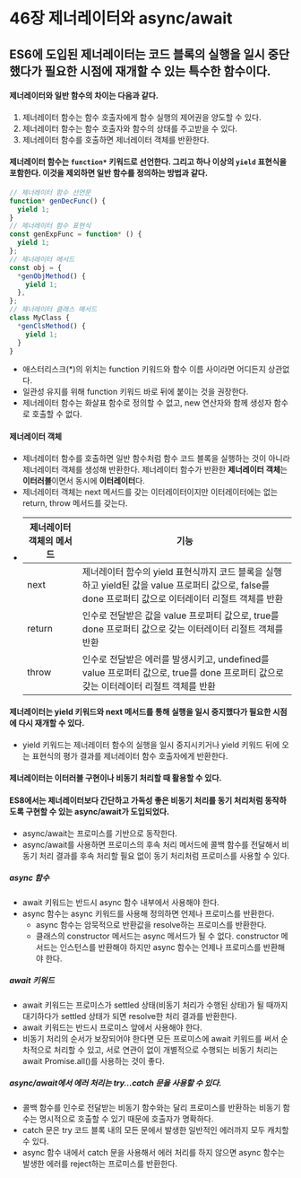 # 46장 제너레이터와 async/await

## ES6에 도입된 제너레이터는 코드 블록의 실행을 일시 중단했다가 필요한 시점에 재개할 수 있는 특수한 함수이다.

#### 제너레이터와 일반 함수의 차이는 다음과 같다.

1. 제너레이터 함수는 함수 호출자에게 함수 실행의 제어권을 양도할 수 있다.
2. 제너레이터 함수는 함수 호출자와 함수의 상태를 주고받을 수 있다.
3. 제너레이터 함수를 호출하면 제너레이터 객체를 반환한다.

#### 제너레이터 함수는 `function*` 키워드로 선언한다. 그리고 하나 이상의 `yield` 표현식을 포함한다. 이것을 제외하면 일반 함수를 정의하는 방법과 같다.

```jsx
// 제너레이터 함수 선언문
function* genDecFunc() {
  yield 1;
}
// 제너레이터 함수 표현식
const genExpFunc = function* () {
  yield 1;
};
// 제너레이터 메서드
const obj = {
  *genObjMethod() {
    yield 1;
  },
};
// 제너레이터 클래스 메서드
class MyClass {
  *genClsMethod() {
    yield 1;
  }
}
```

- 애스터리스크(\*)의 위치는 function 키워드와 함수 이름 사이라면 어디든지 상관없다.
- 일관성 유지를 위해 function 키워드 바로 뒤에 붙이는 것을 권장한다.
- 제너레이터 함수는 화살표 함수로 정의할 수 없고, new 연산자와 함께 생성자 함수로 호출할 수 없다.

#### 제너레이터 객체

- 제너레이터 함수를 호출하면 일반 함수처럼 함수 코드 블록을 실행하는 것이 아니라 제너레이터 객체를 생성해 반환한다. 제너레이터 함수가 반환한 **제너레이터 객체**는 **이터러블**이면서 동시에 **이터레이터**다.
- 제너레이터 객체는 next 메서드를 갖는 이터레이터이지만 이터레이터에는 없는 return, throw 메서드를 갖는다.
- | 제너레이터 객체의 메서드 | 기능                                                                                                                                                   |
  | ------------------------ | ------------------------------------------------------------------------------------------------------------------------------------------------------ |
  | next                     | 제너레이터 함수의 yield 표현식까지 코드 블록을 실행하고 yield된 값을 value 프로퍼티 값으로, false를 done 프로퍼티 값으로 이터레이터 리절트 객체를 반환 |
  | return                   | 인수로 전달받은 값을 value 프로퍼티 값으로, true를 done 프로퍼티 값으로 갖는 이터레이터 리절트 객체를 반환                                             |
  | throw                    | 인수로 전달받은 에러를 발생시키고, undefined를 value 프로퍼티 값으로, true를 done 프로퍼티 값으로 갖는 이터레이터 리절트 객체를 반환                   |

#### 제너레이터는 yield 키워드와 next 메서드를 통해 실행을 일시 중지했다가 필요한 시점에 다시 재개할 수 있다.

- yield 키워드는 제너레이터 함수의 실행을 일시 중지시키거나 yield 키워드 뒤에 오는 표현식의 평가 결과를 제너레이터 함수 호출자에게 반환한다.

#### 제너레이터는 이터러블 구현이나 비동기 처리할 때 활용할 수 있다.

#### ES8에서는 제너레이터보다 간단하고 가독성 좋은 비동기 처리를 동기 처리처럼 동작하도록 구현할 수 있는 async/await가 도입되었다.

- async/await는 프로미스를 기반으로 동작한다.
- async/await를 사용하면 프로미스의 후속 처리 메서드에 콜백 함수를 전달해서 비동기 처리 결과를 후속 처리할 필요 없이 동기 처리처럼 프로미스를 사용할 수 있다.

##### async 함수

- await 키워드는 반드시 async 함수 내부에서 사용해야 한다.
- async 함수는 async 키워드를 사용해 정의하면 언제나 프로미스를 반환한다.
  - async 함수는 암묵적으로 반환값을 resolve하는 프로미스를 반환한다.
  - 클래스의 constructor 메서드는 async 메서드가 될 수 없다. constructor 메서드는 인스턴스를 반환해야 하지만 async 함수는 언제나 프로미스를 반환해야 한다.

##### await 키워드

- await 키워드는 프로미스가 settled 상태(비동기 처리가 수행된 상태)가 될 때까지 대기하다가 settled 상태가 되면 resolve한 처리 결과를 반환한다.
- await 키워드는 반드시 프로미스 앞에서 사용해야 한다.
- 비동기 처리의 순서가 보장되어야 한다면 모든 프로미스에 await 키워드를 써서 순차적으로 처리할 수 있고, 서로 연관이 없이 개별적으로 수행되는 비동기 처리는 await Promise.all()를 사용하는 것이 좋다.

##### async/await에서 에러 처리는 try...catch 문을 사용할 수 있다.

- 콜백 함수를 인수로 전달받는 비동기 함수와는 달리 프로미스를 반환하는 비동기 함수는 명시적으로 호출할 수 있기 때문에 호출자가 명확하다.
- catch 문은 try 코드 블록 내의 모든 문에서 발생한 일반적인 에러까지 모두 캐치할 수 있다.
- async 함수 내에서 catch 문을 사용해서 에러 처리를 하지 않으면 async 함수는 발생한 에러를 reject하는 프로미스를 반환한다.
